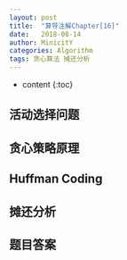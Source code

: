 ```yaml
---
layout: post
title:  "算导注解Chapter[16]"
date:   2018-08-14
author: MinicitY
categories: Algorithm
tags: 贪心算法 摊还分析
---
```


* content
{:toc}
## **活动选择问题**



## **贪心策略原理**

## **Huffman Coding**

## **摊还分析**

## **题目答案**

